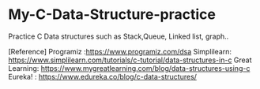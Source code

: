 # My-C-Data-Structure-practice
Practice C Data structures such as Stack,Queue, Linked list, graph..

[Reference]
Programiz :https://www.programiz.com/dsa
Simplilearn: https://www.simplilearn.com/tutorials/c-tutorial/data-structures-in-c
Great Learning: https://www.mygreatlearning.com/blog/data-structures-using-c
Eureka! : https://www.edureka.co/blog/c-data-structures/
